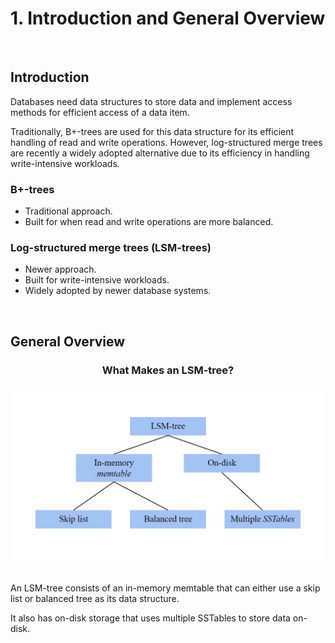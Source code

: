# 1. Introduction and General Overview

<br>

## Introduction

Databases need data structures to store data and implement access methods for efficient access of a data item.

Traditionally, B+-trees are used for this data structure for its efficient handling of read and write operations. However, log-structured merge trees are recently a widely adopted alternative due to its efficiency in handling write-intensive workloads.

### B+-trees
-   Traditional approach.
-	Built for when read and write operations are more balanced.

### Log-structured merge trees (LSM-trees)
-	Newer approach.
-	Built for write-intensive workloads.
-	Widely adopted by newer database systems.

<br>

## General Overview

<div align=center>
    <h3>What Makes an LSM-tree?</h3>
    <img src="pictures/lsm_overview.svg" alt="LSM Overview" width="700"></img>
</div>

<br>

An LSM-tree consists of an in-memory memtable that can either use a skip list or balanced tree as its data structure.

It also has on-disk storage that uses multiple SSTables to store data on-disk.